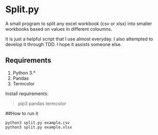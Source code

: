 # Split.py
A small program to split any excel workbook (csv or xlsx) into smaller workbooks based on values in different coloumns.

It is just a helpful script that I use almost everyday. I also attempted to develop it through TDD. I hope it assists someone else.

## Requirements
1. Python 3.\*
2. Pandas 
3. Termcolor

Install requirements:
> pip3 pandas termcolor

##How to run it
```
python3 split.py example.csv
python3 split.py example.xlsx
```

